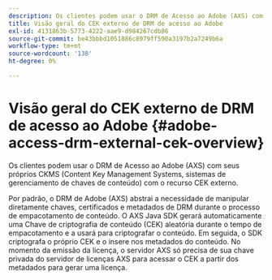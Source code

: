 ```yaml
---
description: Os clientes podem usar o DRM de Acesso ao Adobe (AXS) com seus próprios CKMS (Content Key Management Systems, sistemas de gerenciamento de chaves de conteúdo) com o recurso CEK externo.
title: Visão geral do CEK externo de DRM de acesso ao Adobe
exl-id: 4131863b-5773-4222-aae9-d984267cdb86
source-git-commit: be43bbbd1051886c8979ff590a3197b2a7249b6a
workflow-type: tm+mt
source-wordcount: '138'
ht-degree: 0%

---
```


# Visão geral do CEK externo de DRM de acesso ao Adobe {#adobe-access-drm-external-cek-overview}

Os clientes podem usar o DRM de Acesso ao Adobe (AXS) com seus próprios CKMS (Content Key Management Systems, sistemas de gerenciamento de chaves de conteúdo) com o recurso CEK externo.

Por padrão, o DRM de Adobe (AXS) abstrai a necessidade de manipular diretamente chaves, certificados e metadados de DRM durante o processo de empacotamento de conteúdo. O AXS Java SDK gerará automaticamente uma Chave de criptografia de conteúdo (CEK) aleatória durante o tempo de empacotamento e a usará para criptografar o conteúdo. Em seguida, o SDK criptografa o próprio CEK e o insere nos metadados do conteúdo. No momento da emissão da licença, o servidor AXS só precisa de sua chave privada do servidor de licenças AXS para acessar o CEK a partir dos metadados para gerar uma licença.

